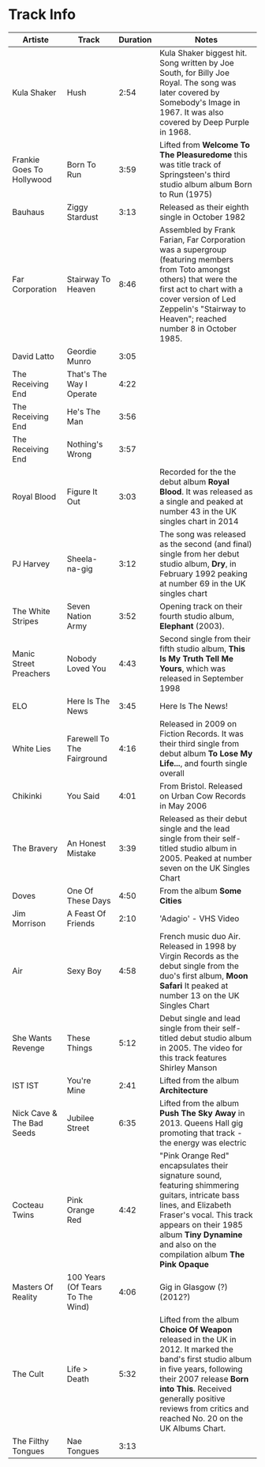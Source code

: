 # Track Info

| Artiste                   | Track                            | Duration | Notes                                                                                                                                                                                                                                                                      |
|---------------------------|----------------------------------|----------|----------------------------------------------------------------------------------------------------------------------------------------------------------------------------------------------------------------------------------------------------------------------------|
| Kula Shaker               | Hush                             | 2:54     | Kula Shaker biggest hit.  Song written by Joe South, for Billy Joe Royal. The song was later covered by Somebody's Image in 1967. It was also covered by Deep Purple in 1968.                                                                                              |
| Frankie Goes To Hollywood | Born To Run                      | 3:59     | Lifted from **Welcome To The Pleasuredome** this was title track of Springsteen's third studio album album Born to Run (1975)                                                                                                                                              |
| Bauhaus                   | Ziggy Stardust                   | 3:13     | Released as their eighth single in October 1982                                                                                                                                                                                                                            |
| Far Corporation           | Stairway To Heaven               | 8:46     | Assembled by Frank Farian, Far Corporation was a supergroup (featuring members from Toto amongst others) that were the first act to chart with a cover version of Led Zeppelin's "Stairway to Heaven"; reached number 8 in October 1985.                                   |
| David Latto               | Geordie Munro                    | 3:05     |                                                                                                                                                                                                                                                                            |
| The Receiving End         | That's The Way I Operate         | 4:22     |                                                                                                                                                                                                                                                                            |
| The Receiving End         | He's The Man                     | 3:56     |                                                                                                                                                                                                                                                                            |
| The Receiving End         | Nothing's Wrong                  | 3:57     |                                                                                                                                                                                                                                                                            |
| Royal Blood               | Figure It Out                    | 3:03     | Recorded for the the debut album **Royal Blood**. It was released as a single and peaked at number 43 in the UK singles chart in 2014                                                                                                                                      |  
| PJ Harvey                 | Sheela-na-gig                    | 3:12     | The song was released as the second (and final) single from her debut studio album, **Dry**, in February 1992 peaking at number 69 in the UK singles chart                                                                                                                 |  
| The White Stripes         | Seven Nation Army                | 3:52     | Opening track on their fourth studio album, **Elephant** (2003).                                                                                                                                                                                                           |  
| Manic Street Preachers    | Nobody Loved You                 | 4:43     | Second single from their fifth studio album, **This Is My Truth Tell Me Yours**, which was released in September 1998                                                                                                                                                      |  
| ELO                       | Here Is The News                 | 3:45     | Here Is The News!                                                                                                                                                                                                                                                          |             
| White Lies                | Farewell To The Fairground       | 4:16     | Released in 2009 on Fiction Records. It was their third single from debut album **To Lose My Life...**, and fourth single overall                                                                                                                                          |
| Chikinki                  | You Said                         | 4:01     | From Bristol. Released on Urban Cow Records in May 2006                                                                                                                                                                                                                    |
| The Bravery               | An Honest Mistake                | 3:39     | Released as their debut single and the lead single from their self-titled studio album in 2005. Peaked at number seven on the UK Singles Chart                                                                                                                             |
| Doves                     | One Of These Days                | 4:50     | From the album **Some Cities**                                                                                                                                                                                                                                             |
| Jim Morrison              | A Feast Of Friends               | 2:10     | 'Adagio' - VHS Video                                                                                                                                                                                                                                                       |
| Air                       | Sexy Boy                         | 4:58     | French music duo Air. Released in 1998 by Virgin Records as the debut single from the duo's first album, **Moon Safari** It peaked at number 13 on the UK Singles Chart                                                                                                    |
| She Wants Revenge         | These Things                     | 5:12     | Debut single and lead single from their self-titled debut studio album in 2005. The video for this track features Shirley Manson                                                                                                                                           |
| IST IST                   | You're Mine                      | 2:41     | Lifted from the album **Architecture**                                                                                                                                                                                                                                     |
| Nick Cave & The Bad Seeds | Jubilee Street                   | 6:35     | Lifted from the album **Push The Sky Away** in 2013. Queens Hall gig promoting that track - the energy was electric                                                                                                                                                        |
| Cocteau Twins             | Pink Orange Red                  | 4:42     | "Pink Orange Red" encapsulates their signature sound, featuring shimmering guitars, intricate bass lines, and Elizabeth Fraser's vocal. This track appears on their 1985 album **Tiny Dynamine** and also on the compilation album **The Pink Opaque**                     |
| Masters Of Reality        | 100 Years (Of Tears To The Wind) | 4:06     | Gig in Glasgow (?) (2012?)                                                                                                                                                                                                                                                 |
| The Cult                  | Life > Death                     | 5:32     | Lifted from the album **Choice Of Weapon** released in the UK in 2012. It marked the band's first studio album in five years, following their 2007 release **Born into This**. Received generally positive reviews from critics and reached No. 20 on the UK Albums Chart. |
| The Filthy Tongues        | Nae Tongues                      | 3:13     |                                                                                                                                                                                                                                                                            |
